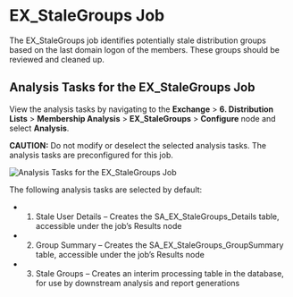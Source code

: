 # EX_StaleGroups Job

The EX_StaleGroups job identifies potentially stale distribution groups based on the last domain
logon of the members. These groups should be reviewed and cleaned up.

## Analysis Tasks for the EX_StaleGroups Job

View the analysis tasks by navigating to the **Exchange** > **6. Distribution Lists** > **Membership
Analysis** > **EX_StaleGroups** > **Configure** node and select **Analysis**.

**CAUTION:** Do not modify or deselect the selected analysis tasks. The analysis tasks are
preconfigured for this job.

![Analysis Tasks for the EX_StaleGroups Job](/img/versioned_docs/accessanalyzer_11.6/accessanalyzer/solutions/exchange/distributionlists/membershipanalysis/stalegroupsanalysis.webp)

The following analysis tasks are selected by default:

-   1. Stale User Details – Creates the SA_EX_StaleGroups_Details table, accessible under the job’s
       Results node
-   2. Group Summary – Creates the SA_EX_StaleGroups_GroupSummary table, accessible under the job’s
       Results node
-   3. Stale Groups – Creates an interim processing table in the database, for use by downstream
       analysis and report generations
